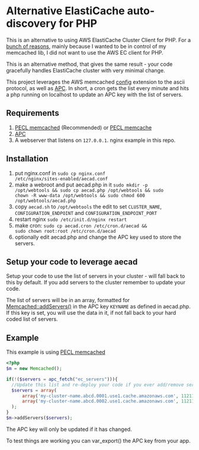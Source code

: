 # Alternative ElastiCache auto-discovery for PHP

This is an alternative to using AWS ElastiCache Cluster Client for PHP.  For a [bunch of reasons](https://forums.aws.amazon.com/thread.jspa?messageID=414605), mainly because I wanted to be in control of my memcached lib, I did not want to use the AWS EC client for PHP.

This is an alternative method, that gives the same result - your code gracefully handles ElastiCache cluster with very minimal change.

This project leverages the AWS memcached [config](http://docs.amazonwebservices.com/AmazonElastiCache/latest/UserGuide/AutoDiscovery.ConfigCommand.html) extension to the ascii protocol, as well as [APC](http://php.net/manual/en/book.apc.php).  In short, a cron gets the list every minute and hits a php running on localhost to update an APC key with the list of servers.

## Requirements

1. [PECL memcached](http://pecl.php.net/package/memcached) (Recommended) or [PECL memcache](http://pecl.php.net/package/memcache)
2. [APC](http://php.net/manual/en/book.apc.php)
3. A webserver that listens on <code>127.0.0.1</code>. nginx example in this repo.

## Installation

1. put nginx.conf in <code>sudo cp nginx.conf /etc/nginx/sites-enabled/aecad.conf</code>
2. make a webroot and put aecad.php in it <code>sudo mkdir -p /opt/webtools && sudo cp aecad.php /opt/webtools && sudo chown -R www-data /opt/webtools && sudo chmod 600 /opt/webtools/aecad.php</code> 
3. copy <code>aecad.sh</code> to <code>/opt/webtools</code> the edit to set <code>CLUSTER_NAME</code>, <code>CONFIGURATION_ENDPOINT</code> and <code>CONFIGURATION_ENDPOINT_PORT</code>
4. restart nginx <code>sudo /etc/init.d/nginx restart</code>
4. make cron: <code>sudo cp aecad.cron /etc/cron.d/aecad && sudo chown root:root /etc/cron.d/aecad</code>
3. optionally edit aecad.php and change the APC key used to store the servers.

## Setup your code to leverage aecad

Setup your code to use the list of servers in your cluster - will fall back to this by default. If you add servers to the cluster remember to update your code.

The list of servers will be in an array, formatted for [Memcached::addServers()](http://php.net/manual/en/memcached.addservers.php) in the APC key <code>KEYNAME</code> as defined in aecad.php.  If this key is set, you will use the data in it, if not fall back to your hard coded list of servers.

## Example

This example is using [PECL memcached](http://pecl.php.net/package/memcached)

```php
<?php
$m = new Memcached();

if(!($servers = apc_fetch("ec_servers"))){
  //Update this list and re-deploy your code if you ever add/remove servers from your cluster
  $servers = array(
      array('my-cluster-name.abcd.0001.use1.cache.amazonaws.com', 11211, 100),
      array('my-cluster-name.abcd.0002.use1.cache.amazonaws.com', 11211, 100)
  );
}
$m->addServers($servers);

```

The APC key will only be updated if it has changed.

To test things are working you can var_export() the APC key from your app.
